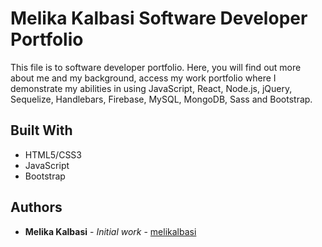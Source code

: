 # Melika Kalbasi Software Developer Portfolio

This file is to software developer portfolio. Here, you will find out more about me and my background, access my work portfolio where I demonstrate my abilities in using JavaScript, React, Node.js, jQuery, Sequelize, Handlebars, Firebase, MySQL, MongoDB, Sass and Bootstrap. 

## Built With

* HTML5/CSS3
* JavaScript
* Bootstrap

## Authors

* **Melika Kalbasi** - *Initial work* - [melikalbasi](https://github.com/melikalbasi)
